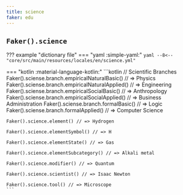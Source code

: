 ```yaml
---
title: science
faker: edu
---
```


## `Faker().science`

??? example "dictionary file"
    === "yaml :simple-yaml:"
        ```yaml
        --8<-- "core/src/main/resources/locales/en/science.yml"
        ```

=== "kotlin :material-language-kotlin:"
    ```kotlin
    // Scientific Branches
    Faker().sciense.branch.empiricalNaturalBasic() // => Physics
    Faker().sciense.branch.empiricalNaturalApplied() // => Engineering
    Faker().sciense.branch.empiricalSocialBasic() // => Anthropology
    Faker().sciense.branch.empiricalSocialApplied() // => Business Administration
    Faker().sciense.branch.formalBasic() // => Logic
    Faker().sciense.branch.formalApplied() // => Computer Science

    Faker().science.element() // => Hydrogen

    Faker().science.elementSymbol() // => H

    Faker().science.elementState() // => Gas

    Faker().science.elementSubcategory() // => Alkali metal

    Faker().science.modifier() // => Quantum

    Faker().science.scientist() // => Isaac Newton

    Faker().science.tool() // => Microscope
    ```
